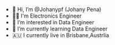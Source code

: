 - 👋 Hi, I’m @Johanypf (Johany Pena)
- 👨‍🎓 I'm Electronics Engineer
- 👀 I’m interested in Data Engineer
- 🌱 I’m currently learning Data Engineer
- 🇦🇺 I currently live in Brisbane,Austrlia

<!---
Johanypf/Johanypf is a ✨ special ✨ repository because its `README.md` (this file) appears on your GitHub profile.
You can click the Preview link to take a look at your changes.
--->
